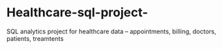# Healthcare-sql-project-
SQL analytics project for healthcare data – appointments, billing, doctors, patients, treamtents
